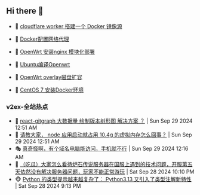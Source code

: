 ## Hi there 👋

<!--
**dkyg666/dkyg666** is a ✨ _special_ ✨ repository because its `README.md` (this file) appears on your GitHub profile.

Here are some ideas to get you started:

- 🔭 I’m currently working on ...
- 🌱 I’m currently learning ...
- 👯 I’m looking to collaborate on ...
- 🤔 I’m looking for help with ...
- 💬 Ask me about ...
- 📫 How to reach me: ...
- 😄 Pronouns: ...
- ⚡ Fun fact: ...
-->

<!-- BLOG-POST-LIST:START -->
- 🦩 [cloudflare worker 搭建一个 Docker 镜像源](http://blog.1996099.xyz/archives/cloudflare-worker-da-jian-yi-ge-docker-jing-xiang-zhan) 

- 🚦 [Docker配置网络代理](http://blog.1996099.xyz/archives/dockerpei-zhi-wang-luo-dai-li) 

- 🫶 [OpenWrt 安装nginx 模块化部署](http://blog.1996099.xyz/archives/openwrt-an-zhuang-nginx-mo-kuai-hua-bu-shu) 

- 🦄 [Ubuntu编译Openwrt](http://blog.1996099.xyz/archives/ubuntuzi-bian-yi-openwrt) 

- 🐻 [OpenWrt overlay磁盘扩容](http://blog.1996099.xyz/archives/openwrt-overlay) 

- 🤖 [CentOS 7 安装Docker环境](http://blog.1996099.xyz/archives/centos-docker) 
<!-- BLOG-POST-LIST:END -->

### v2ex-全站热点
<!-- v2ex:START -->
- 🥸 [react-gitgraph 大数据量 绘制版本树形图 解决方案 ？](https://www.v2ex.com/t/1076658#reply1) | Sun Sep 29 2024 12:51 AM
- 🤗 [请教大家， node 应用启动就占用 10.4g 的虚拟内存怎么回事？](https://www.v2ex.com/t/1076657#reply4) | Sun Sep 29 2024 12:51 AM
- 🎭 [真奇怪啊，有个域名电脑能访问，手机就不行](https://www.v2ex.com/t/1076652#reply21) | Sun Sep 29 2024 12:16 AM
- 🥷 [（吃瓜）大家怎么看待炉石传说服务器在国服上遇到的技术问题，开服第五天依然没有解决服务器问题，玩家不能正常游玩](https://www.v2ex.com/t/1076645#reply9) | Sat Sep 28 2024 10:10 PM
- 🐵 [Python 的类型提示越来越复杂了： Python3.13 又引入了类型注解新特性](https://www.v2ex.com/t/1076644#reply8) | Sat Sep 28 2024 9:13 PM<!-- v2ex:END -->

